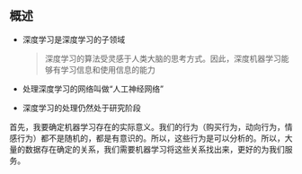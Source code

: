 ## 概述
+ 深度学习是深度学习的子领域
    > 深度学习的算法受灵感于人类大脑的思考方式。因此，深度机器学习能够有学习信息和使用信息的能力  

+ 处理深度学习的网络叫做“人工神经网络”

+ 深度学习的处理仍然处于研究阶段

首先，我要确定机器学习存在的实际意义。我们的行为（购买行为，动向行为，情感行为）都不是随机的，都是有意识的。所以，这些行为是可以分析的。所以，大量的数据存在确定的关系，我们需要机器学习将这些关系找出来，更好的为我们服务。
